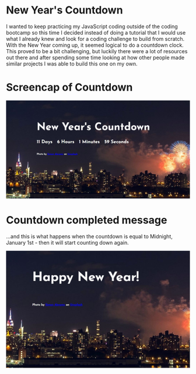 # New Year's Countdown

I wanted to keep practicing my JavaScript coding outside of the coding bootcamp so this time I decided instead of doing a tutorial that I would use what I already knew and look for a coding challenge to build from scratch. With the New Year coming up, it seemed logical to do a countdown clock. This proved to be a bit challenging, but luckily there were a lot of resources out there and after spending some time looking at how other people made similar projects I was able to build this one on my own.

# Screencap of Countdown

![New Year Countdown](https://raw.githubusercontent.com/mdurst365/new_year_countdown/main/assets/Capture.JPG)

# Countdown completed message

...and this is what happens when the countdown is equal to Midnight, January 1st - then it will start counting down again.

![New Year Countdown](https://github.com/mdurst365/new_year_countdown/blob/main/assets/Capture2.JPG)


